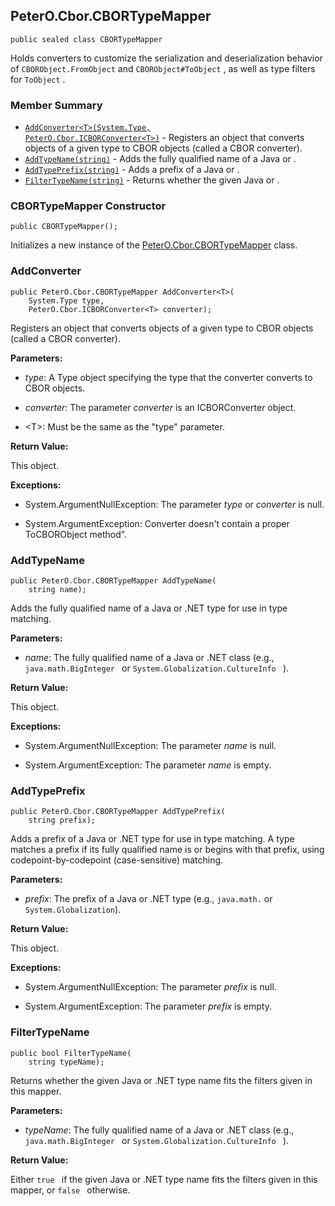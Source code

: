 ## PeterO.Cbor.CBORTypeMapper

    public sealed class CBORTypeMapper

 Holds converters to customize the serialization and deserialization behavior of  `CBORObject.FromObject`  and  `CBORObject#ToObject` , as well as type filters for  `ToObject` .

### Member Summary
* <code>[AddConverter&lt;T&gt;(System.Type, PeterO.Cbor.ICBORConverter&lt;T&gt;)](#AddConverter_T_System_Type_PeterO_Cbor_ICBORConverter_T)</code> - Registers an object that converts objects of a given type to CBOR objects (called a CBOR converter).
* <code>[AddTypeName(string)](#AddTypeName_string)</code> - Adds the fully qualified name of a Java or .
* <code>[AddTypePrefix(string)](#AddTypePrefix_string)</code> - Adds a prefix of a Java or .
* <code>[FilterTypeName(string)](#FilterTypeName_string)</code> - Returns whether the given Java or .

<a id="Void_ctor"></a>
### CBORTypeMapper Constructor

    public CBORTypeMapper();

 Initializes a new instance of the [PeterO.Cbor.CBORTypeMapper](PeterO.Cbor.CBORTypeMapper.md) class.

  <a id="AddConverter_T_System_Type_PeterO_Cbor_ICBORConverter_T"></a>
### AddConverter

    public PeterO.Cbor.CBORTypeMapper AddConverter<T>(
        System.Type type,
        PeterO.Cbor.ICBORConverter<T> converter);

 Registers an object that converts objects of a given type to CBOR objects (called a CBOR converter).

  <b>Parameters:</b>

 * <i>type</i>: A Type object specifying the type that the converter converts to CBOR objects.

 * <i>converter</i>: The parameter  <i>converter</i>
 is an ICBORConverter object.

 * &lt;T&gt;:  Must be the same as the "type" parameter.

<b>Return Value:</b>

This object.

<b>Exceptions:</b>

 * System.ArgumentNullException:
The parameter  <i>type</i>
 or  <i>converter</i>
 is null.

 * System.ArgumentException:
Converter doesn't contain a proper ToCBORObject method".

<a id="AddTypeName_string"></a>
### AddTypeName

    public PeterO.Cbor.CBORTypeMapper AddTypeName(
        string name);

 Adds the fully qualified name of a Java or .NET type for use in type matching.

  <b>Parameters:</b>

 * <i>name</i>: The fully qualified name of a Java or .NET class (e.g.,  `java.math.BigInteger
            `  or  `System.Globalization.CultureInfo
            `  ).

<b>Return Value:</b>

This object.

<b>Exceptions:</b>

 * System.ArgumentNullException:
The parameter  <i>name</i>
 is null.

 * System.ArgumentException:
The parameter  <i>name</i>
 is empty.

<a id="AddTypePrefix_string"></a>
### AddTypePrefix

    public PeterO.Cbor.CBORTypeMapper AddTypePrefix(
        string prefix);

 Adds a prefix of a Java or .NET type for use in type matching. A type matches a prefix if its fully qualified name is or begins with that prefix, using codepoint-by-codepoint (case-sensitive) matching.

  <b>Parameters:</b>

 * <i>prefix</i>: The prefix of a Java or .NET type (e.g., `java.math.` or `System.Globalization`).

<b>Return Value:</b>

This object.

<b>Exceptions:</b>

 * System.ArgumentNullException:
The parameter  <i>prefix</i>
 is null.

 * System.ArgumentException:
The parameter  <i>prefix</i>
 is empty.

<a id="FilterTypeName_string"></a>
### FilterTypeName

    public bool FilterTypeName(
        string typeName);

 Returns whether the given Java or .NET type name fits the filters given in this mapper.

  <b>Parameters:</b>

 * <i>typeName</i>: The fully qualified name of a Java or .NET class (e.g.,  `java.math.BigInteger
            `  or  `System.Globalization.CultureInfo
            `  ).

<b>Return Value:</b>

Either  `true
            `  if the given Java or .NET type name fits the filters given in this mapper, or  `false
            `  otherwise.
